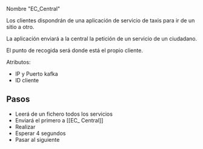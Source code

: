 Nombre "EC_Central"

Los clientes dispondrán de una aplicación de servicio de taxis para ir de un sitio a otro.

La aplicación enviará a la central la petición de un servicio de un ciudadano. 

El punto de recogida será donde está el propio cliente.


Atributos: 
- IP y Puerto kafka
- ID cliente

## Pasos 
- Leerá de un fichero todos los servicios
- Enviará el primero a [[EC_ Central]]
- Realizar 
- Esperar 4 segundos 
- Pasar al siguiente